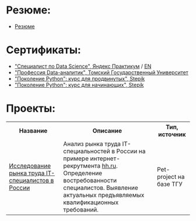 # Резюме:
 - [Резюме](https://drive.google.com/file/d/1ocUdzfRz-AIJXgJXff7kbUMS05duf1O6/view?usp=drive_link)

# Сертификаты:
- ["Специалист по Data Science", Яндекс Практикум](https://github.com/ArtemV0ronin/Main_page/blob/main/Воронин%20Артем%20Александрович_20232ЦПДС00732.pdf) / [EN](https://github.com/ArtemV0ronin/Main_page/blob/main/Voronin%20Artem_20232ЦПДС00732.pdf)
- ["Профессия Data-аналитик", Томский Государственный Университет](https://github.com/ArtemV0ronin/Main_page/blob/main/Воронин_Удостоверение.pdf)
- ["Поколение Python": курс для продвинутых", Stepik](https://github.com/ArtemV0ronin/Main_page/blob/main/voronin-stepik-certificate-68343-3fd3043.pdf)
- ["Поколение Python": курс для начинающих", Stepik](https://github.com/ArtemV0ronin/Main_page/blob/main/voronin-stepik-certificate-58852-6de1bdb.pdf)

# Проекты:
<table>
<tr>
  <th>Название</th>
  <th>Описание</th>
  <th>Тип, источник</th>
</tr> 
<tr>
  <td><a href = "https://github.com/ArtemV0ronin/analysis_of_the_IT_vacancies_market">Исследование рынка труда IT-специалистов в России</a></td>
  <td>Анализ рынка труда IT-специальностей в России на примере интернет-рекрутмента <a href = "https://hh.ru">hh.ru</a>. Определение востребованности специалистов. Выявление актуальных предъявляемых квалификационных требований. </td>
  <td>Pet-project на базе ТГУ</td>
</tr>
